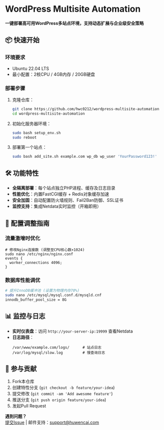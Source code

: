 # WordPress Multisite Automation 

**一键部署高可用WordPress多站点环境，支持动态扩展与企业级安全策略**

## 📦 快速开始

### 环境要求
- Ubuntu 22.04 LTS
- 最小配置：2核CPU / 4GB内存 / 20GB硬盘

### 部署步骤
1. 克隆仓库：
   ```bash
   git clone https://github.com/hwc0212/wordpress-multisite-automation.git
   cd wordpress-multisite-automation
   ```

2. 初始化服务器环境：
   ```bash
   sudo bash setup_env.sh
   sudo reboot
   ```

3. 部署第一个站点：
   ```bash
   sudo bash add_site.sh example.com wp_db wp_user 'YourPassword123!'
   ```

## 🛠️ 功能特性
- **全隔离部署**：每个站点独立PHP进程、缓存及日志目录
- **性能优化**：内置FastCGI缓存 + Redis对象缓存加速
- **安全加固**：自动配置防火墙规则、Fail2Ban防御、SSL证书
- **监控支持**：集成Netdata实时监控（开箱即用）

## 🔧 配置调整指南
### 流量激增时优化
```nginx
# 修改Nginx连接数 (调整至CPU核心数×1024)
sudo nano /etc/nginx/nginx.conf
events {
  worker_connections 4096;
}
```

### 数据库性能调优
```bash
# 提升InnoDB缓冲池 (设置为物理内存70%)
sudo nano /etc/mysql/mysql.conf.d/mysqld.cnf
innodb_buffer_pool_size = 8G
```

## 📊 监控与日志
- **实时仪表盘**：访问 `http://your-server-ip:19999` 查看Netdata
- **日志路径**：
  ```text
  /var/www/example.com/logs/      # 站点日志
  /var/log/mysql/slow.log         # 慢查询日志
  ```

## 🤝 参与贡献
1. Fork本仓库
2. 创建特性分支 (`git checkout -b feature/your-idea`)
3. 提交修改 (`git commit -am 'Add awesome feature'`)
4. 推送分支 (`git push origin feature/your-idea`)
5. 发起Pull Request

**遇到问题？**  
[提交Issue](https://github.com/hwc0212/wordpress-multisite-automation/issues) | 邮件支持：support@huwencai.com
